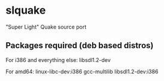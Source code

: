# slquake
"Super Light" Quake source port

## Packages required (deb based distros)

For i386 and everything else:
libsdl1.2-dev

For amd64:
linux-libc-dev:i386 gcc-multilib libsdl1.2-dev:i386

